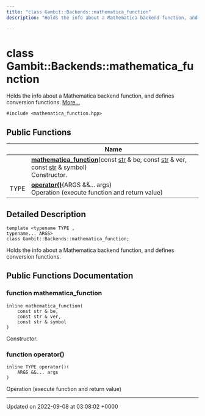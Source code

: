 ```yaml
---
title: "class Gambit::Backends::mathematica_function"
description: "Holds the info about a Mathematica backend function, and defines conversion functions. "

---
```


# class Gambit::Backends::mathematica_function



Holds the info about a Mathematica backend function, and defines conversion functions.  [More...](#detailed-description)


`#include <mathematica_function.hpp>`

## Public Functions

|                | Name           |
| -------------- | -------------- |
| | **[mathematica_function](/documentation/code/classes/classgambit_1_1backends_1_1mathematica__function/#function-mathematica-function)**(const [str](/documentation/code/namespaces/namespacegambit/#typedef-str) & be, const [str](/documentation/code/namespaces/namespacegambit/#typedef-str) & ver, const [str](/documentation/code/namespaces/namespacegambit/#typedef-str) & symbol)<br>Constructor.  |
| TYPE | **[operator()](/documentation/code/classes/classgambit_1_1backends_1_1mathematica__function/#function-operator)**(ARGS &&... args)<br>Operation (execute function and return value)  |

## Detailed Description

```
template <typename TYPE ,
typename... ARGS>
class Gambit::Backends::mathematica_function;
```

Holds the info about a Mathematica backend function, and defines conversion functions. 
## Public Functions Documentation

### function mathematica_function

```
inline mathematica_function(
    const str & be,
    const str & ver,
    const str & symbol
)
```

Constructor. 

### function operator()

```
inline TYPE operator()(
    ARGS &&... args
)
```

Operation (execute function and return value) 

-------------------------------

Updated on 2022-09-08 at 03:08:02 +0000